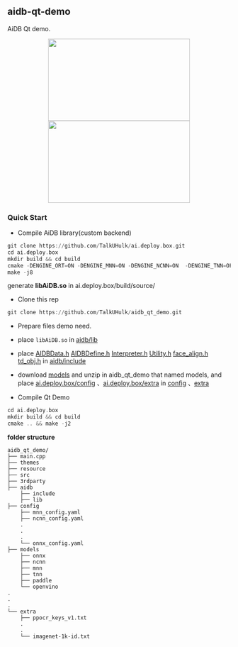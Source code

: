 ## aidb-qt-demo

AiDB Qt demo.

<p align="center">
 <img src="./doc/Qt_face.gif" height="185" width="320px"/>
 <img src="./doc/Qt_ocr.gif"  height="185" width="320px"/>
<p align="center">

### Quick Start


* Compile AiDB library(custom backend)

```asm
git clone https://github.com/TalkUHulk/ai.deploy.box.git
cd ai.deploy.box
mkdir build && cd build
cmake -DENGINE_ORT=ON -DENGINE_MNN=ON -DENGINE_NCNN=ON  -DENGINE_TNN=OFF -DENGINE_OPV=OFF -DENGINE_PPLite=OFF -DENGINE_NCNN_WASM=OFF -DBUILD_SAMPLE=OFF ../
make -j8
```

generate **libAiDB.so** in ai.deploy.box/build/source/


* Clone this rep

```asm
git clone https://github.com/TalkUHulk/aidb_qt_demo.git
```

* Prepare files demo need.

* place `libAiDB.so` in [aidb/lib](./aidb/lib)
* place [AIDBData.h](https://github.com/TalkUHulk/ai.deploy.box/blob/main/source/core/AIDBData.h) [AIDBDefine.h](https://github.com/TalkUHulk/ai.deploy.box/blob/main/source/core/AIDBDefine.h) [Interpreter.h](https://github.com/TalkUHulk/ai.deploy.box/blob/main/source/core/Interpreter.h) [Utility.h](https://github.com/TalkUHulk/ai.deploy.box/blob/main/source/utility/Utility.h) [face_align.h](https://github.com/TalkUHulk/ai.deploy.box/blob/main/source/utility/face_align.h) [td_obj.h](https://github.com/TalkUHulk/ai.deploy.box/blob/main/source/utility/td_obj.h) in [aidb/include](./aidb/include)
* download [models](https://github.com/TalkUHulk/ai.deploy.box/releases/download/1.0.0/models-lite.zip) and unzip in aidb_qt_demo that named models, and place [ai.deploy.box/config](https://github.com/TalkUHulk/ai.deploy.box/tree/main/config) 、[ai.deploy.box/extra](https://github.com/TalkUHulk/ai.deploy.box/tree/main/extra) in [config](./config) 、[extra](./extra)


* Compile Qt Demo

```asm
cd ai.deploy.box
mkdir build && cd build
cmake .. && make -j2
```



**folder structure**
```
aidb_qt_demo/
├── main.cpp
├── themes
├── resource
├── src
├── 3rdparty
├── aidb
    ├── include
    ├── lib
├── config
    ├── mnn_config.yaml
    ├── ncnn_config.yaml
    .
    .
    .
    └── onnx_config.yaml
├── models
    ├── onnx
    ├── ncnn
    ├── mnn
    ├── tnn
    ├── paddle
    └── openvino   
.
.
.
└── extra
    ├── ppocr_keys_v1.txt
    .
    .
    └── imagenet-1k-id.txt
```



